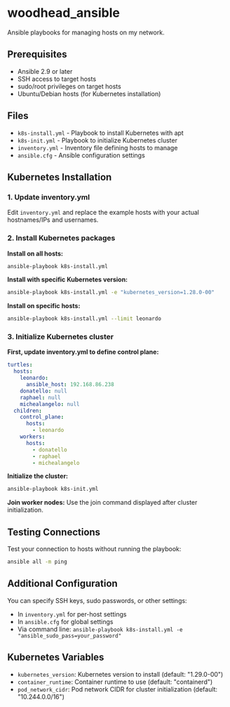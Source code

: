 # woodhead_ansible

Ansible playbooks for managing hosts on my network.

## Prerequisites

- Ansible 2.9 or later
- SSH access to target hosts
- sudo/root privileges on target hosts
- Ubuntu/Debian hosts (for Kubernetes installation)

## Files

- `k8s-install.yml` - Playbook to install Kubernetes with apt
- `k8s-init.yml` - Playbook to initialize Kubernetes cluster
- `inventory.yml` - Inventory file defining hosts to manage
- `ansible.cfg` - Ansible configuration settings

## Kubernetes Installation

### 1. Update inventory.yml

Edit `inventory.yml` and replace the example hosts with your actual hostnames/IPs and usernames.

### 2. Install Kubernetes packages

**Install on all hosts:**
```bash
ansible-playbook k8s-install.yml
```

**Install with specific Kubernetes version:**
```bash
ansible-playbook k8s-install.yml -e "kubernetes_version=1.28.0-00"
```

**Install on specific hosts:**
```bash
ansible-playbook k8s-install.yml --limit leonardo
```

### 3. Initialize Kubernetes cluster

**First, update inventory.yml to define control plane:**
```yaml
turtles:
  hosts:
    leonardo:
      ansible_host: 192.168.86.238
    donatello: null
    raphael: null
    michealangelo: null
  children:
    control_plane:
      hosts:
        - leonardo
    workers:
      hosts:
        - donatello
        - raphael
        - michealangelo
```

**Initialize the cluster:**
```bash
ansible-playbook k8s-init.yml
```

**Join worker nodes:**
Use the join command displayed after cluster initialization.

## Testing Connections

Test your connection to hosts without running the playbook:
```bash
ansible all -m ping
```

## Additional Configuration

You can specify SSH keys, sudo passwords, or other settings:
- In `inventory.yml` for per-host settings
- In `ansible.cfg` for global settings
- Via command line: `ansible-playbook k8s-install.yml -e "ansible_sudo_pass=your_password"`

## Kubernetes Variables

- `kubernetes_version`: Kubernetes version to install (default: "1.29.0-00")
- `container_runtime`: Container runtime to use (default: "containerd")
- `pod_network_cidr`: Pod network CIDR for cluster initialization (default: "10.244.0.0/16")
